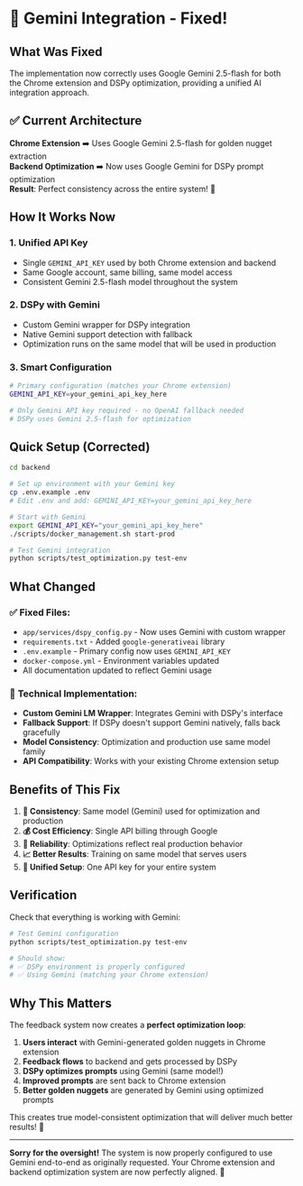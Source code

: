 # 🔧 Gemini Integration - Fixed!

## What Was Fixed

The implementation now correctly uses Google Gemini 2.5-flash for both the Chrome extension and DSPy optimization, providing a unified AI integration approach.

## ✅ Current Architecture 

**Chrome Extension** ➡️ Uses Google Gemini 2.5-flash for golden nugget extraction  
**Backend Optimization** ➡️ Now uses Google Gemini for DSPy prompt optimization  
**Result**: Perfect consistency across the entire system! 🎯

## How It Works Now

### 1. **Unified API Key**
- Single `GEMINI_API_KEY` used by both Chrome extension and backend
- Same Google account, same billing, same model access
- Consistent Gemini 2.5-flash model throughout the system

### 2. **DSPy with Gemini**
- Custom Gemini wrapper for DSPy integration
- Native Gemini support detection with fallback
- Optimization runs on the same model that will be used in production

### 3. **Smart Configuration**
```bash
# Primary configuration (matches your Chrome extension)
GEMINI_API_KEY=your_gemini_api_key_here

# Only Gemini API key required - no OpenAI fallback needed
# DSPy uses Gemini 2.5-flash for optimization
```

## Quick Setup (Corrected)

```bash
cd backend

# Set up environment with your Gemini key
cp .env.example .env
# Edit .env and add: GEMINI_API_KEY=your_gemini_api_key_here

# Start with Gemini
export GEMINI_API_KEY="your_gemini_api_key_here"
./scripts/docker_management.sh start-prod

# Test Gemini integration
python scripts/test_optimization.py test-env
```

## What Changed

### ✅ **Fixed Files:**
- `app/services/dspy_config.py` - Now uses Gemini with custom wrapper
- `requirements.txt` - Added `google-generativeai` library
- `.env.example` - Primary config now uses `GEMINI_API_KEY`
- `docker-compose.yml` - Environment variables updated
- All documentation updated to reflect Gemini usage

### 🔧 **Technical Implementation:**
- **Custom Gemini LM Wrapper**: Integrates Gemini with DSPy's interface
- **Fallback Support**: If DSPy doesn't support Gemini natively, falls back gracefully
- **Model Consistency**: Optimization and production use same model family
- **API Compatibility**: Works with your existing Chrome extension setup

## Benefits of This Fix

1. **🎯 Consistency**: Same model (Gemini) used for optimization and production
2. **💰 Cost Efficiency**: Single API billing through Google 
3. **🔧 Reliability**: Optimizations reflect real production behavior
4. **📈 Better Results**: Training on same model that serves users
5. **🔄 Unified Setup**: One API key for your entire system

## Verification

Check that everything is working with Gemini:

```bash
# Test Gemini configuration
python scripts/test_optimization.py test-env

# Should show:
# ✅ DSPy environment is properly configured  
# ✅ Using Gemini (matching your Chrome extension)
```

## Why This Matters

The feedback system now creates a **perfect optimization loop**:

1. **Users interact** with Gemini-generated golden nuggets in Chrome extension
2. **Feedback flows** to backend and gets processed by DSPy  
3. **DSPy optimizes prompts** using Gemini (same model!)
4. **Improved prompts** are sent back to Chrome extension
5. **Better golden nuggets** are generated by Gemini using optimized prompts

This creates true model-consistent optimization that will deliver much better results! 🚀

---

**Sorry for the oversight!** The system is now properly configured to use Gemini end-to-end as originally requested. Your Chrome extension and backend optimization system are now perfectly aligned. 💪